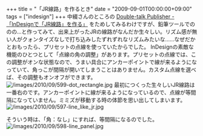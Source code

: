 +++
title = "「JR線路」を作るとき"
date = "2009-09-01T00:00:00+09:00"
tags = ["indesign"]
+++
中綴さんのところの [Double-talk Publisher -「InDesignで「JR線路」を作る」](http://detaramedia.blog95.fc2.com/blog-entry-66.html) をためしてみるわけですが、鉛筆ツールでののの...と作ってみて、出来上がったJRの線路がなんだか生々しい。リズム感が無い人がクォンタイズなしで打ち込みしたずれずれなリズムみたいな……なぜだかとおもったら、プリセットの点線を使っていたからでした。
InDesignの素敵な機能のひとつとして「点線の角の調整」があります。プリセットの点線では、この調整がオンな状態なので、うまい具合にアンカーポイントで線が来るようになっていて、角っこが間隔が開いてしまうことはありません。カスタム点線を選べば、その調整もオンオフができます。
![/images/2010/09/599-dot_rectangle.jpg](/images/2010/09/599-dot_rectangle.jpg)
最初につくった生々しいJR線路は一番右のです。アンカーポイントに線が来るようになっているので、点線が等間隔になっていません。ミミズが移動する時の体節を思い出してしまいます。
![/images/2010/09/597-line_like_jr.jpg](/images/2010/09/597-line_like_jr.jpg)

そういう時は、「角：なし」にすれば、等間隔になるのでした。
![/images/2010/09/598-line_panel.jpg](/images/2010/09/598-line_panel.jpg)